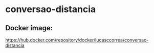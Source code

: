 # conversao-distancia

## Docker image:

https://hub.docker.com/repository/docker/lucasccorrea/conversao-distancia
